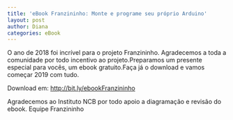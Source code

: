 ```yaml
---
title: 'eBook Franzininho: Monte e programe seu próprio Arduino'
layout: post
author: Diana
categories: eBook
---
```


O ano de 2018 foi incrível para o projeto Franzininho. Agradecemos a toda a comunidade por todo incentivo ao projeto.Preparamos um presente especial para vocês, um ebook gratuito.Faça já o download e vamos começar 2019 com tudo.

Download em: http://bit.ly/ebookFranzininho

Agradecemos ao Instituto NCB por todo apoio a diagramação e revisão do ebook.
Equipe Franzininho
